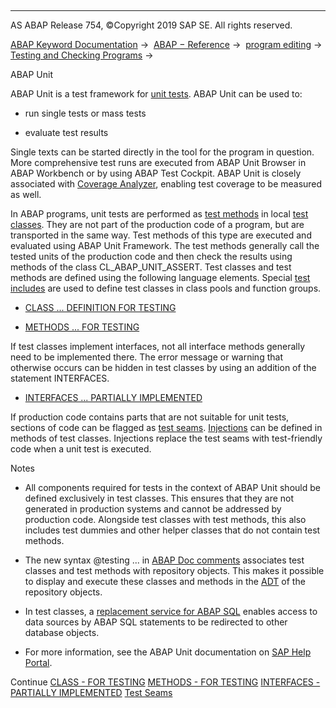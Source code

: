   

* * *

AS ABAP Release 754, ©Copyright 2019 SAP SE. All rights reserved.

[ABAP Keyword Documentation](javascript:call_link\('abenabap.htm'\)) →  [ABAP − Reference](javascript:call_link\('abenabap_reference.htm'\)) →  [program editing](javascript:call_link\('abenprogram_editing.htm'\)) →  [Testing and Checking Programs](javascript:call_link\('abenabap_tests.htm'\)) → 

ABAP Unit

ABAP Unit is a test framework for [unit tests](javascript:call_link\('abenunit_test_glosry.htm'\) "Glossary Entry"). ABAP Unit can be used to:

-   run single tests or mass tests

-   evaluate test results

Single texts can be started directly in the tool for the program in question. More comprehensive test runs are executed from ABAP Unit Browser in ABAP Workbench or by using ABAP Test Cockpit. ABAP Unit is closely associated with [Coverage Analyzer](javascript:call_link\('abencoverage_analyzer_glosry.htm'\) "Glossary Entry"), enabling test coverage to be measured as well.

In ABAP programs, unit tests are performed as [test methods](javascript:call_link\('abentest_method_glosry.htm'\) "Glossary Entry") in local [test classes](javascript:call_link\('abentest_class_glosry.htm'\) "Glossary Entry"). They are not part of the production code of a program, but are transported in the same way. Test methods of this type are executed and evaluated using ABAP Unit Framework. The test methods generally call the tested units of the production code and then check the results using methods of the class CL\_ABAP\_UNIT\_ASSERT. Test classes and test methods are defined using the following language elements. Special [test includes](javascript:call_link\('abentest_include_glosry.htm'\) "Glossary Entry") are used to define test classes in class pools and function groups.

-   [CLASS ... DEFINITION FOR TESTING](javascript:call_link\('abapclass_for_testing.htm'\))

-   [METHODS ... FOR TESTING](javascript:call_link\('abapmethods_testing.htm'\))

If test classes implement interfaces, not all interface methods generally need to be implemented there. The error message or warning that otherwise occurs can be hidden in test classes by using an addition of the statement INTERFACES.

-   [INTERFACES ... PARTIALLY IMPLEMENTED](javascript:call_link\('abapinterfaces_partially.htm'\))

If production code contains parts that are not suitable for unit tests, sections of code can be flagged as [test seams](javascript:call_link\('abentest_seams.htm'\)). [Injections](javascript:call_link\('abeninjection_glosry.htm'\) "Glossary Entry") can be defined in methods of test classes. Injections replace the test seams with test-friendly code when a unit test is executed.

Notes

-   All components required for tests in the context of ABAP Unit should be defined exclusively in test classes. This ensures that they are not generated in production systems and cannot be addressed by production code. Alongside test classes with test methods, this also includes test dummies and other helper classes that do not contain test methods.

-   The new syntax @testing ... in [ABAP Doc comments](javascript:call_link\('abenabap_doc_comment_glosry.htm'\) "Glossary Entry") associates test classes and test methods with repository objects. This makes it possible to display and execute these classes and methods in the [ADT](javascript:call_link\('abenadt_glosry.htm'\) "Glossary Entry") of the repository objects.

-   In test classes, a [replacement service for ABAP SQL](javascript:call_link\('abencl_osql_replace.htm'\)) enables access to data sources by ABAP SQL statements to be redirected to other database objects.

-   For more information, see the ABAP Unit documentation on [SAP Help Portal](http://help.sap.com).

Continue
[CLASS - FOR TESTING](javascript:call_link\('abapclass_for_testing.htm'\))
[METHODS - FOR TESTING](javascript:call_link\('abapmethods_testing.htm'\))
[INTERFACES - PARTIALLY IMPLEMENTED](javascript:call_link\('abapinterfaces_partially.htm'\))
[Test Seams](javascript:call_link\('abentest_seams.htm'\))